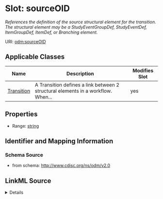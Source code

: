 # Slot: sourceOID


_References the definition of the source structural element for the transition. The structural element may be a StudyEventGroupDef, StudyEventDef, ItemGroupDef, ItemDef, or Branching element._



URI: [odm:sourceOID](http://www.cdisc.org/ns/odm/v2.0/sourceOID)



<!-- no inheritance hierarchy -->




## Applicable Classes

| Name | Description | Modifies Slot |
| --- | --- | --- |
[Transition](Transition.md) | A Transition defines a link between 2 structural elements in a workflow. When... |  yes  |







## Properties

* Range: [string](string.md)





## Identifier and Mapping Information







### Schema Source


* from schema: http://www.cdisc.org/ns/odm/v2.0




## LinkML Source

<details>
```yaml
name: sourceOID
description: References the definition of the source structural element for the transition.
  The structural element may be a StudyEventGroupDef, StudyEventDef, ItemGroupDef,
  ItemDef, or Branching element.
from_schema: http://www.cdisc.org/ns/odm/v2.0
rank: 1000
alias: sourceOID
domain_of:
- Transition
range: string
any_of:
- range: StudyEventGroupDef
- range: StudyEventDef
- range: ItemGroupDef
- range: ItemDef
- range: Branching

```
</details>